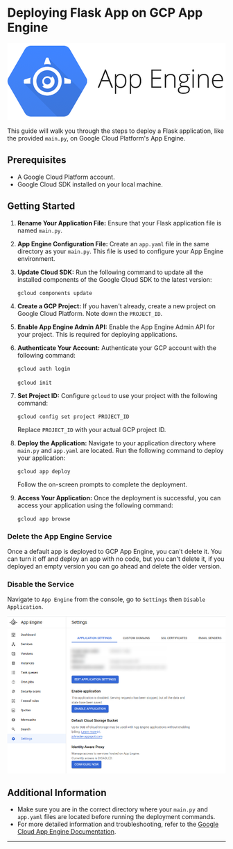 # Deploying Flask App on GCP App Engine

<img src=cover.png>

This guide will walk you through the steps to deploy a Flask application, like the provided `main.py`, on Google Cloud Platform's App Engine.

## Prerequisites

- A Google Cloud Platform account.
- Google Cloud SDK installed on your local machine.

## Getting Started

1. **Rename Your Application File:**
   Ensure that your Flask application file is named `main.py`.

2. **App Engine Configuration File:**
   Create an `app.yaml` file in the same directory as your `main.py`. This file is used to configure your App Engine environment.

3. **Update Cloud SDK:**
   Run the following command to update all the installed components of the Google Cloud SDK to the latest version:

   ```
   gcloud components update
   ```

4. **Create a GCP Project:**
   If you haven't already, create a new project on Google Cloud Platform. Note down the `PROJECT_ID`.

5. **Enable App Engine Admin API:**
   Enable the App Engine Admin API for your project. This is required for deploying applications.

6. **Authenticate Your Account:**
   Authenticate your GCP account with the following command:

   ```
   gcloud auth login

   gcloud init
   ```

7. **Set Project ID:**
   Configure `gcloud` to use your project with the following command:

   ```
   gcloud config set project PROJECT_ID
   ```

   Replace `PROJECT_ID` with your actual GCP project ID.

8. **Deploy the Application:**
   Navigate to your application directory where `main.py` and `app.yaml` are located. Run the following command to deploy your application:

   ```
   gcloud app deploy
   ```

   Follow the on-screen prompts to complete the deployment.

9. **Access Your Application:**
   Once the deployment is successful, you can access your application using the following command:
   ```
   gcloud app browse
   ```

### Delete the App Engine Service

Once a default app is deployed to GCP App Engine, you can't delete it. You can turn it off and deploy an app with no code, but you can't delete it, if you deployed an empty version you can go ahead and delete the older version.

### Disable the Service

Navigate to `App Engine` from the console, go to `Settings` then `Disable Application`.

<img src=app-engine.png>

## Additional Information

- Make sure you are in the correct directory where your `main.py` and `app.yaml` files are located before running the deployment commands.
- For more detailed information and troubleshooting, refer to the [Google Cloud App Engine Documentation](https://cloud.google.com/appengine/docs).

---
